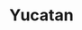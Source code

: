 ---
abv: 8.5%
alt: 
availability: Keg
bitterness: 
description: An imperial stout aged on cinnamon sticks, peppers, and vanilla beans. Thick body from the oats that lends a smoothness to the beer.
gravity: 
hops: 
ibu: 40
img: yucatan.jpg
layout: beer
malt: 
modal-id: yucatan
title: Yucatan
on-tap: nope
sourness: 
style: Imperial Stout
---